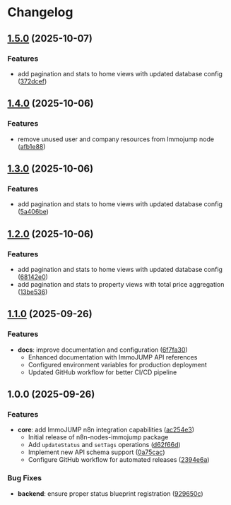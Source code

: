 # Changelog

## [1.5.0](https://github.com/immoJUMP/n8n-nodes-immojump/compare/v1.4.0...v1.5.0) (2025-10-07)


### Features

* add pagination and stats to home views with updated database config ([372dcef](https://github.com/immoJUMP/n8n-nodes-immojump/commit/372dcef1a43d453bdadc962fb295914fac8baf1e))

## [1.4.0](https://github.com/immoJUMP/n8n-nodes-immojump/compare/v1.3.0...v1.4.0) (2025-10-06)


### Features

* remove unused user and company resources from Immojump node ([afb1e88](https://github.com/immoJUMP/n8n-nodes-immojump/commit/afb1e88f91569aed52b7a743e75b775369b44bc7))

## [1.3.0](https://github.com/immoJUMP/n8n-nodes-immojump/compare/v1.2.0...v1.3.0) (2025-10-06)


### Features

* add pagination and stats to home views with updated database config ([5a406be](https://github.com/immoJUMP/n8n-nodes-immojump/commit/5a406be4b7eae343b594e6df5637e91da4d04690))

## [1.2.0](https://github.com/immoJUMP/n8n-nodes-immojump/compare/v1.1.0...v1.2.0) (2025-10-06)


### Features

* add pagination and stats to home views with updated database config ([68142e0](https://github.com/immoJUMP/n8n-nodes-immojump/commit/68142e09b07f91853c4bed059a06158209340413))
* add pagination and stats to property views with total price aggregation ([13be536](https://github.com/immoJUMP/n8n-nodes-immojump/commit/13be536eacc6293f03fe7ff73207fc869b6a7bd7))

## [1.1.0](https://github.com/immoJUMP/n8n-nodes-immojump/compare/v1.0.0...v1.1.0) (2025-09-26)

### Features

* **docs**: improve documentation and configuration ([6f7fa30](https://github.com/immoJUMP/n8n-nodes-immojump/commit/6f7fa30))
  - Enhanced documentation with ImmoJUMP API references
  - Configured environment variables for production deployment
  - Updated GitHub workflow for better CI/CD pipeline

## 1.0.0 (2025-09-26)

### Features

* **core**: add ImmoJUMP n8n integration capabilities ([ac254e3](https://github.com/immoJUMP/n8n-nodes-immojump/commit/ac254e3))
  - Initial release of n8n-nodes-immojump package
  - Add `updateStatus` and `setTags` operations ([d62f66d](https://github.com/immoJUMP/n8n-nodes-immojump/commit/d62f66d))
  - Implement new API schema support ([0a75cac](https://github.com/immoJUMP/n8n-nodes-immojump/commit/0a75cac))
  - Configure GitHub workflow for automated releases ([2394e6a](https://github.com/immoJUMP/n8n-nodes-immojump/commit/2394e6a))

### Bug Fixes

* **backend**: ensure proper status blueprint registration ([929650c](https://github.com/immoJUMP/n8n-nodes-immojump/commit/929650c))
